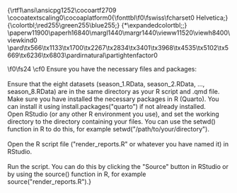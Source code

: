 {\rtf1\ansi\ansicpg1252\cocoartf2709
\cocoatextscaling0\cocoaplatform0{\fonttbl\f0\fswiss\fcharset0 Helvetica;}
{\colortbl;\red255\green255\blue255;}
{\*\expandedcolortbl;;}
\paperw11900\paperh16840\margl1440\margr1440\vieww11520\viewh8400\viewkind0
\pard\tx566\tx1133\tx1700\tx2267\tx2834\tx3401\tx3968\tx4535\tx5102\tx5669\tx6236\tx6803\pardirnatural\partightenfactor0

\f0\fs24 \cf0 Ensure you have the necessary files and packages:\
\
Ensure that the eight datasets (season_1.RData, season_2.RData, ..., season_8.RData) are in the same directory as your R script and .qmd file.\
Make sure you have installed the necessary packages in R (Quarto). You can install it using install.packages("quarto") if not already installed.\
Open RStudio (or any other R environment you use), and set the working directory to the directory containing your files. You can use the setwd() function in R to do this, for example setwd("/path/to/your/directory").\
\
Open the R script file ("render_reports.R" or whatever you have named it) in RStudio.\
\
Run the script. You can do this by clicking the "Source" button in RStudio or by using the source() function in R, for example source("render_reports.R").}